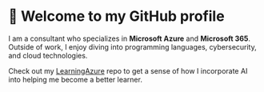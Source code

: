 # 👋 Welcome to my GitHub profile

I am a consultant who specializes in **Microsoft Azure** and **Microsoft 365**. Outside of work, I enjoy diving into programming languages, cybersecurity, and cloud technologies.

Check out my [LearningAzure](https://github.com/Greg-T8/LearningAzure) repo to get a sense of how I incorporate AI into helping me become a better learner.
